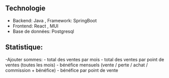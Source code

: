 ## Technologie
- Backend: Java , Framework: SpringBoot
- Frontend: React , MUI
- Base de données: Postgresql

## Statistique:
 -Ajouter sommes:
    - total des ventes par mois
    - total des ventes par point de ventes (toutes les mois)
    - bénéfice mensuels (vente / perte / achat / commission + bénéfice)
    - bénéfice par point de vente